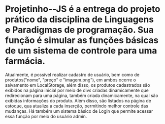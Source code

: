 # Projetinho--JS é a entrega do projeto prático da disciplina de Linguagens e Paradigmas de programação. Sua função é simular as funções básicas de um sistema de controle para uma farmácia. 
Atualmente, é possível realizar cadastro de usuário, bem como de produtos("nome", "preço" e "imagem.png"), em ambos ocorre o salvamento em LocalStorage, além disso, os produtos cadastrados são exibidos na página inicial por meio de divs criadas dinamicamente que redirecionam para uma página,  também criada dinamicamente, na qual são exibidas informações do produto. Além disso, são listados na página de estoque, qua atualiza a cada inserção,  permitindo melhor controle das mudanças. 
Há também um sistema básico de Login que permite acessar essa função por meio do usuário admin. 
